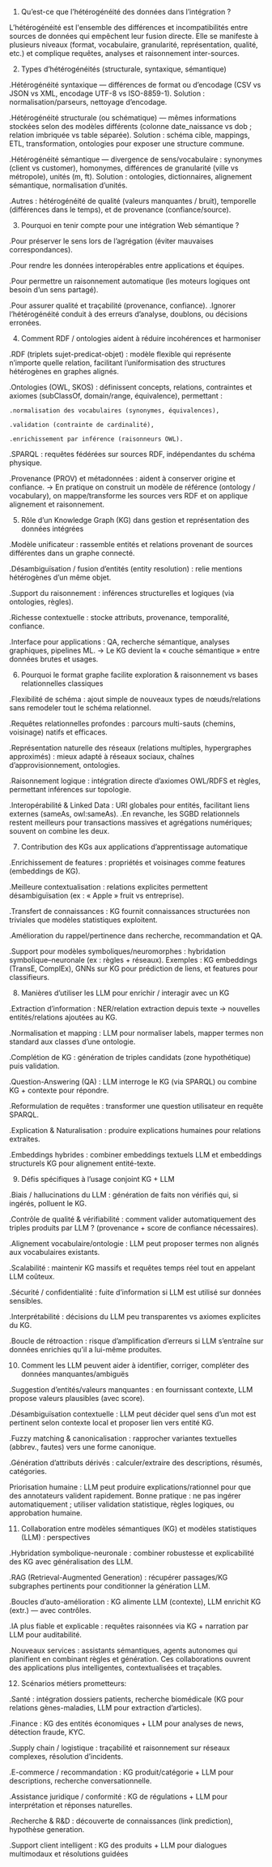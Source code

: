 1) Qu’est-ce que l’hétérogénéité des données dans l’intégration ?

L’hétérogénéité est l'ensemble des différences et incompatibilités entre sources de données qui empêchent leur fusion directe.
Elle se manifeste à plusieurs niveaux (format, vocabulaire, granularité, représentation, qualité, etc.) et complique requêtes,
analyses et raisonnement inter-sources.

2) Types d’hétérogénéités (structurale, syntaxique, sémantique)

.Hétérogénéité syntaxique
— différences de format ou d’encodage (CSV vs JSON vs XML, encodage UTF-8 vs ISO-8859-1).
Solution : normalisation/parseurs, nettoyage d’encodage.

.Hétérogénéité structurale (ou schématique)
— mêmes informations stockées selon des modèles différents (colonne date_naissance vs dob ; relation imbriquée vs table séparée).
Solution : schéma cible, mappings, ETL, transformation, ontologies pour exposer une structure commune.

.Hétérogénéité sémantique
— divergence de sens/vocabulaire : synonymes (client vs customer), homonymes, différences de granularité (ville vs métropole), unités (m, ft).
Solution : ontologies, dictionnaires, alignement sémantique, normalisation d’unités.

.Autres : hétérogénéité de qualité (valeurs manquantes / bruit), temporelle (différences dans le temps), et de provenance (confiance/source).

3) Pourquoi en tenir compte pour une intégration Web sémantique ?

.Pour préserver le sens lors de l’agrégation (éviter mauvaises correspondances).

.Pour rendre les données interopérables entre applications et équipes.

.Pour permettre un raisonnement automatique (les moteurs logiques ont besoin d’un sens partagé).

.Pour assurer qualité et traçabilité (provenance, confiance).
.Ignorer l’hétérogénéité conduit à des erreurs d’analyse, doublons, ou décisions erronées.

4) Comment RDF / ontologies aident à réduire incohérences et harmoniser

.RDF (triplets sujet-predicat-objet) : modèle flexible qui représente n’importe quelle relation, facilitant l’uniformisation des structures hétérogènes en graphes alignés.

.Ontologies (OWL, SKOS) : définissent concepts, relations, contraintes et axiomes (subClassOf, domain/range, équivalence), permettant :

    .normalisation des vocabulaires (synonymes, équivalences),

    .validation (contrainte de cardinalité),

    .enrichissement par inférence (raisonneurs OWL).

.SPARQL : requêtes fédérées sur sources RDF, indépendantes du schéma physique.

.Provenance (PROV) et métadonnées : aident à conserver origine et confiance.
→ En pratique on construit un modèle de référence (ontology / vocabulary), on mappe/transforme les sources vers RDF et on applique alignement et raisonnement.

5) Rôle d’un Knowledge Graph (KG) dans gestion et représentation des données intégrées

.Modèle unificateur : rassemble entités et relations provenant de sources différentes dans un graphe connecté.

.Désambiguïsation / fusion d’entités (entity resolution) : relie mentions hétérogènes d’un même objet.

.Support du raisonnement : inférences structurelles et logiques (via ontologies, règles).

.Richesse contextuelle : stocke attributs, provenance, temporalité, confiance.

.Interface pour applications : QA, recherche sémantique, analyses graphiques, pipelines ML.
→ Le KG devient la « couche sémantique » entre données brutes et usages.

6) Pourquoi le format graphe facilite exploration & raisonnement vs bases relationnelles classiques

.Flexibilité de schéma : ajout simple de nouveaux types de nœuds/relations sans remodeler tout le schéma relationnel.

.Requêtes relationnelles profondes : parcours multi-sauts (chemins, voisinage) natifs et efficaces.

.Représentation naturelle des réseaux (relations multiples, hypergraphes approximés) : mieux adapté à réseaux sociaux, chaînes d’approvisionnement, ontologies.

.Raisonnement logique : intégration directe d’axiomes OWL/RDFS et règles, permettant inférences sur topologie.

.Interopérabilité & Linked Data : URI globales pour entités, facilitant liens externes (sameAs, owl:sameAs).
.En revanche, les SGBD relationnels restent meilleurs pour transactions massives et agrégations numériques; souvent on combine les deux.

7) Contribution des KGs aux applications d’apprentissage automatique

.Enrichissement de features : propriétés et voisinages comme features (embeddings de KG).

.Meilleure contextualisation : relations explicites permettent désambiguïsation (ex : « Apple » fruit vs entreprise).

.Transfert de connaissances : KG fournit connaissances structurées non triviales que modèles statistiques exploitent.

.Amélioration du rappel/pertinence dans recherche, recommandation et QA.

.Support pour modèles symboliques/neuromorphes : hybridation symbolique–neuronale (ex : règles + réseaux).
  Exemples : KG embeddings (TransE, ComplEx), GNNs sur KG pour prédiction de liens, et features pour classifieurs.

8) Manières d’utiliser les LLM pour enrichir / interagir avec un KG

.Extraction d’information : NER/relation extraction depuis texte -> nouvelles entités/relations ajoutées au KG.

.Normalisation et mapping : LLM pour normaliser labels, mapper termes non standard aux classes d’une ontologie.

.Complétion de KG : génération de triples candidats (zone hypothétique) puis validation.

.Question-Answering (QA) : LLM interroge le KG (via SPARQL) ou combine KG + contexte pour répondre.

.Reformulation de requêtes : transformer une question utilisateur en requête SPARQL.

.Explication & Naturalisation : produire explications humaines pour relations extraites.

.Embeddings hybrides : combiner embeddings textuels LLM et embeddings structurels KG pour alignement entité-texte.

9) Défis spécifiques à l’usage conjoint KG + LLM

.Biais / hallucinations du LLM : génération de faits non vérifiés qui, si ingérés, polluent le KG.

.Contrôle de qualité & vérifiabilité : comment valider automatiquement des triples produits par LLM ? (provenance + score de confiance nécessaires).

.Alignement vocabulaire/ontologie : LLM peut proposer termes non alignés aux vocabulaires existants.

.Scalabilité : maintenir KG massifs et requêtes temps réel tout en appelant LLM coûteux.

.Sécurité / confidentialité : fuite d’information si LLM est utilisé sur données sensibles.

.Interprétabilité : décisions du LLM peu transparentes vs axiomes explicites du KG.

.Boucle de rétroaction : risque d’amplification d’erreurs si LLM s’entraîne sur données enrichies qu’il a lui-même produites.

10) Comment les LLM peuvent aider à identifier, corriger, compléter des données manquantes/ambiguës

.Suggestion d’entités/valeurs manquantes : en fournissant contexte, LLM propose valeurs plausibles (avec score).

.Désambiguïsation contextuelle : LLM peut décider quel sens d’un mot est pertinent selon contexte local et proposer lien vers entité KG.

.Fuzzy matching & canonicalisation : rapprocher variantes textuelles (abbrev., fautes) vers une forme canonique.

.Génération d’attributs dérivés : calculer/extraire des descriptions, résumés, catégories.

Priorisation humaine : LLM peut produire explications/rationnel pour que des annotateurs valident rapidement.
Bonne pratique : ne pas ingérer automatiquement ; utiliser validation statistique, règles logiques, ou approbation humaine.

11) Collaboration entre modèles sémantiques (KG) et modèles statistiques (LLM) : perspectives

.Hybridation symbolique-neuronale : combiner robustesse et explicabilité des KG avec généralisation des LLM.

.RAG (Retrieval-Augmented Generation) : récupérer passages/KG subgraphes pertinents pour conditionner la génération LLM.

.Boucles d’auto-amélioration : KG alimente LLM (contexte), LLM enrichit KG (extr.) — avec contrôles.

.IA plus fiable et explicable : requêtes raisonnées via KG + narration par LLM pour auditabilité.

.Nouveaux services : assistants sémantiques, agents autonomes qui planifient en combinant règles et génération.
Ces collaborations ouvrent des applications plus intelligentes, contextualisées et traçables.

12) Scénarios métiers prometteurs:

.Santé : intégration dossiers patients, recherche biomédicale (KG pour relations gènes-maladies, LLM pour extraction d’articles).

.Finance : KG des entités économiques + LLM pour analyses de news, détection fraude, KYC.

.Supply chain / logistique : traçabilité et raisonnement sur réseaux complexes, résolution d’incidents.

.E-commerce / recommandation : KG produit/catégorie + LLM pour descriptions, recherche conversationnelle.

.Assistance juridique / conformité : KG de régulations + LLM pour interprétation et réponses naturelles.

.Recherche & R&D : découverte de connaissances (link prediction), hypothèse generation.

.Support client intelligent : KG des produits + LLM pour dialogues multimodaux et résolutions guidées
